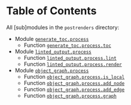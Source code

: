 # Table of Contents

All \[sub\]modules in the `postrenders` directory:

- Module [`generate_toc.process`](docs/generate_toc/process.md)
  - Function
    [`generate_toc.process.toc`](docs/generate_toc/process.md#generate_tocprocesstoc)
- Module [`linted_output.process`](docs/linted_output/process.md)
  - Function
    [`linted_output.process.lint`](docs/linted_output/process.md#linted_outputprocesslint)
  - Function
    [`linted_output.process.render`](docs/linted_output/process.md#linted_outputprocessrender)
- Module [`object_graph.process`](docs/object_graph/process.md)
  - Function
    [`object_graph.process.is_local`](docs/object_graph/process.md#object_graphprocessis_local)
  - Function
    [`object_graph.process.add_node`](docs/object_graph/process.md#object_graphprocessadd_node)
  - Function
    [`object_graph.process.add_edge`](docs/object_graph/process.md#object_graphprocessadd_edge)
  - Function
    [`object_graph.process.graph`](docs/object_graph/process.md#object_graphprocessgraph)
